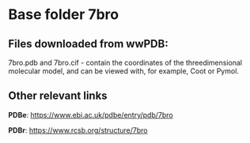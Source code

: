 # Base folder 7bro

## Files downloaded from wwPDB:

7bro.pdb and 7bro.cif - contain the coordinates of the threedimensional molecular model, and can be viewed with, for example, Coot or Pymol.



## Other relevant links 
**PDBe**:  https://www.ebi.ac.uk/pdbe/entry/pdb/7bro
 
**PDBr**: https://www.rcsb.org/structure/7bro 
